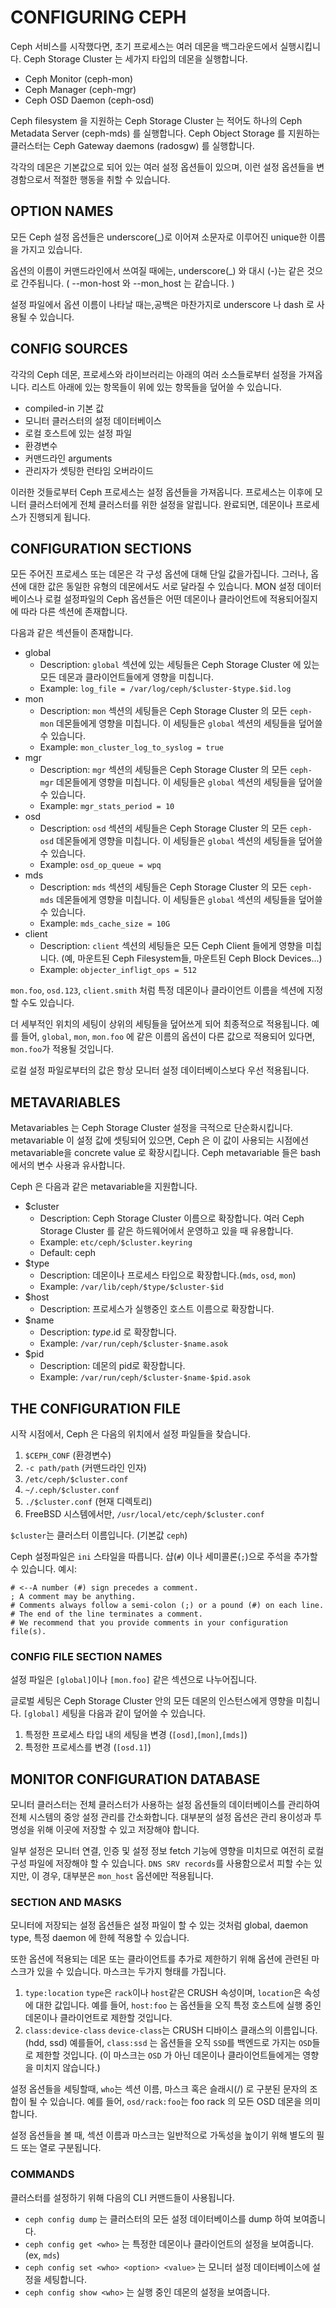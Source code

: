 # CONFIGURING CEPH
Ceph 서비스를 시작했다면, 초기 프로세스는 여러 데몬을 백그라운드에서 실행시킵니다. Ceph Storage Cluster 는 세가지 타입의 데몬을 실행합니다.

- Ceph Monitor (ceph-mon)
- Ceph Manager (ceph-mgr)
- Ceph OSD Daemon (ceph-osd)

Ceph filesystem 을 지원하는 Ceph Storage Cluster 는 적어도 하나의 Ceph Metadata Server (ceph-mds) 를 실행합니다. Ceph Object Storage 를 지원하는 클러스터는 Ceph Gateway daemons (radosgw) 를 실행합니다.

각각의 데몬은 기본값으로 되어 있는 여러 설정 옵션들이 있으며, 이런 설정 옵션들을 변경함으로서 적절한 행동을 취할 수 있습니다.

## OPTION NAMES
모든 Ceph 설정 옵션들은 underscore(_)로 이어져 소문자로 이루어진 unique한 이름을 가지고 있습니다.

옵션의 이름이 커맨드라인에서 쓰여질 때에는, underscore(_) 와 대시 (-)는 같은 것으로 간주됩니다. ( --mon-host 와 --mon_host 는 같습니다. )

설정 파일에서 옵션 이름이 나타날 때는,공백은  마찬가지로 underscore 나 dash 로 사용될 수 있습니다.

## CONFIG SOURCES
각각의 Ceph  데몬, 프로세스와 라이브러리는 아래의 여러 소스들로부터 설정을 가져옵니다. 리스트 아래에 있는 항목들이 위에 있는 항목들을 덮어쓸 수 있습니다.

- compiled-in 기본 값
- 모니터 클러스터의 설정 데이터베이스
- 로컬 호스트에 있는 설정 파일
- 환경변수
- 커맨드라인 arguments
- 관리자가 셋팅한 런타임 오버라이드

이러한 것들로부터 Ceph 프로세스는 설정 옵션들을 가져옵니다. 프로세스는 이후에 모니터 클러스터에게 전체 클러스터를 위한 설정을 알립니다. 완료되면, 데몬이나 프로세스가 진행되게 됩니다.

## CONFIGURATION SECTIONS
모든 주어진 프로세스 또는 데몬은 각 구성 옵션에 대해 단일 값을가집니다. 그러나, 옵션에 대한 값은 동일한 유형의 데몬에서도 서로 달라질 수 있습니다. MON 설정 데이터베이스나 로컬 설정파일의 Ceph 옵션들은 어떤 데몬이나 클라이언트에 적용되어질지에 따라 다른 섹션에 존재합니다.

다음과 같은 섹션들이 존재합니다.
- global
  - Description: `global` 섹션에 있는 세팅들은 Ceph Storage Cluster 에 있는 모든 데몬과 클라이언트들에게 영향을 미칩니다.
  - Example: `log_file = /var/log/ceph/$cluster-$type.$id.log`
- mon
  - Description: `mon` 섹션의 세팅들은 Ceph Storage Cluster 의 모든 `ceph-mon` 데몬들에게 영향을 미칩니다. 이 세팅들은 `global` 섹션의 세팅들을 덮어쓸 수 있습니다.
  - Example: `mon_cluster_log_to_syslog = true`
- mgr
  - Description: `mgr` 섹션의 세팅들은 Ceph Storage Cluster 의 모든 `ceph-mgr` 데몬들에게 영향을 미칩니다. 이 세팅들은 `global` 섹션의 세팅들을 덮어쓸 수 있습니다.
  - Example: `mgr_stats_period = 10`
- osd
  - Description: `osd` 섹션의 세팅들은 Ceph Storage Cluster 의 모든 `ceph-osd` 데몬들에게 영향을 미칩니다. 이 세팅들은 `global` 섹션의 세팅들을 덮어쓸 수 있습니다.
  - Example: `osd_op_queue = wpq`
- mds
  - Description: `mds` 섹션의 세팅들은 Ceph Storage Cluster 의 모든 `ceph-mds` 데몬들에게 영향을 미칩니다. 이 세팅들은 `global` 섹션의 세팅들을 덮어쓸 수 있습니다.
  - Example: `mds_cache_size = 10G`
- client
  - Description: `client` 섹션의 세팅들은 모든 Ceph Client 들에게 영향을 미칩니다. (예, 마운트된 Ceph Filesystem들, 마운트된 Ceph Block Devices...)
  - Example: `objecter_infligt_ops = 512`

`mon.foo`, `osd.123`, `client.smith` 처럼 특정 데몬이나 클라이언트 이름을 섹션에 지정할 수도 있습니다.

더 세부적인 위치의 세팅이 상위의 세팅들을 덮어쓰게 되어 최종적으로 적용됩니다. 예를 들어, `global`, `mon`, `mon.foo` 에 같은 이름의 옵션이 다른 값으로 적용되어 있다면, `mon.foo`가 적용될 것입니다.

로컬 설정 파일로부터의 값은 항상 모니터 설정 데이터베이스보다 우선 적용됩니다.

## METAVARIABLES
Metavariables 는 Ceph Storage Cluster 설정을 극적으로 단순화시킵니다. metavariable 이 설정 값에 셋팅되어 있으면, Ceph 은 이 값이 사용되는 시점에선 metavariable을 concrete value 로 확장시킵니다. Ceph metavariable 들은 bash 에서의 변수 사용과 유사합니다.

Ceph 은 다음과 같은 metavariable을 지원합니다.

- $cluster
  - Description: Ceph Storage Cluster 이름으로 확장합니다. 여러 Ceph Storage Cluster 를 같은 하드웨어에서 운영하고 있을 때 유용합니다.
  - Example: `etc/ceph/$cluster.keyring`
  - Default: ceph
- $type
  - Description: 데몬이나 프로세스 타입으로 확장합니다.(`mds`, `osd`, `mon`)
  - Example: `/var/lib/ceph/$type/$cluster-$id`
- $host
  - Description: 프로세스가 실행중인 호스트 이름으로 확장합니다.
- $name
  - Description: $type.$id 로 확장합니다.
  - Example: `/var/run/ceph/$cluster-$name.asok`
- $pid
  - Description: 데몬의 pid로 확장합니다.
  - Example: `/var/run/ceph/$cluster-$name-$pid.asok`

## THE CONFIGURATION FILE
시작 시점에서, Ceph 은 다음의 위치에서 설정 파일들을 찾습니다.

1. `$CEPH_CONF` (환경변수)
2. `-c path/path` (커맨드라인 인자)
3. `/etc/ceph/$cluster.conf`
4. `~/.ceph/$cluster.conf`
5. `./$cluster.conf` (현재 디렉토리)
6. FreeBSD 시스템에서만, `/usr/local/etc/ceph/$cluster.conf`

`$cluster`는 클러스터 이름입니다. (기본값 `ceph`)

Ceph 설정파일은 `ini` 스타일을 따릅니다. 샵(`#`) 이나 세미콜론(`;`)으로 주석을 추가할 수 있습니다. 예시:

```
# <--A number (#) sign precedes a comment.
; A comment may be anything.
# Comments always follow a semi-colon (;) or a pound (#) on each line.
# The end of the line terminates a comment.
# We recommend that you provide comments in your configuration file(s).

```

### CONFIG FILE SECTION NAMES
설정 파일은 `[global]`이나 `[mon.foo]` 같은 섹션으로 나누어집니다.

글로벌 세팅은 Ceph Storage Cluster 안의 모든 데몬의 인스턴스에게 영향을 미칩니다. `[global]` 세팅을 다음과 같이 덮어쓸 수 있습니다.

1. 특정한 프로세스 타입 내의 세팅을 변경 (`[osd]`,`[mon]`,`[mds]`)
2. 특정한 프로세스를 변경 (`[osd.1]`)

## MONITOR CONFIGURATION DATABASE
모니터 클러스터는 전체 클러스터가 사용하는 설정 옵션들의 데이터베이스를 관리하여 전체 시스템의 중앙 설정 관리를 간소화합니다. 대부분의 설정 옵션은 관리 용이성과 투명성을 위해 이곳에 저장할 수 있고 저장해야 합니다.

일부 설정은 모니터 연결, 인증 및 설정 정보 fetch 기능에 영향을 미치므로 여전히 로컬 구성 파일에 저장해야 할 수 있습니다. `DNS SRV records`를 사용함으로서 피할 수는 있지만, 이 경우, 대부분은 `mon_host` 옵션에만 적용됩니다.

### SECTION AND MASKS
모니터에 저장되는 설정 옵션들은 설정 파일이 할 수 있는 것처럼 global, daemon type, 특정 daemon 에 한헤 적용할 수 있습니다.

또한 옵션에 적용되는 데몬 또는 클라이언트를 추가로 제한하기 위해 옵션에 관련된 마스크가 있을 수 있습니다. 마스크는 두가지 형태를 가집니다.

1. `type:location` `type`은 `rack`이나 `host`같은 CRUSH 속성이며, `location`은 속성에 대한 값입니다. 예를 들어, `host:foo` 는 옵션들을 오직 특정 호스트에 실행 중인 데몬이나 클라이언트로 제한할 것입니다.
2. `class:device-class` `device-class`는 CRUSH 디바이스 클래스의 이름입니다. (hdd, ssd) 예를들어, `class:ssd` 는 옵션들을 오직 `SSD`를 백엔드로 가지는 `OSD`들로 제한할 것입니다. (이 마스크는 `OSD` 가 아닌 데몬이나 클라이언트들에게는 영향을 미치지 않습니다.)

설정 옵션들을 세팅할때, `who`는 섹션 이름, 마스크 혹은 슬래시(/) 로 구분된 문자의 조합이 될 수 있습니다. 예를 들어, `osd/rack:foo`는 foo rack 의 모든 OSD 데몬을 의미합니다.

설정 옵션들을 볼 때, 섹션 이름과 마스크는 일반적으로 가독성을 높이기 위해 별도의 필드 또는 열로 구분됩니다.

### COMMANDS
클러스터를 설정하기 위해 다음의 CLI 커맨드들이 사용됩니다.
- `ceph config dump` 는 클러스터의 모든 설정 데이터베이스를 dump 하여 보여줍니다.
- `ceph config get <who>` 는 특정한 데몬이나 클라이언트의 설정을 보여줍니다. (ex, `mds`)
- `ceph config set <who> <option> <value>` 는 모니터 설정 데이터베이스에 설정을 세팅합니다.
- `ceph config show <who>` 는 실행 중인 데몬의 설정을 보여줍니다.
